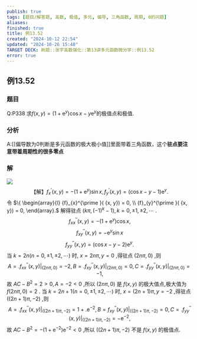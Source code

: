```yaml
---
publish: true
tags: [题目/解答题, 高数, 极值, 多元, 偏导, 三角函数, 周期, 0的问题]
aliases: 
finished: true
title: 例13.52
created: "2024-10-12 22:54"
updated: "2024-10-26 15:48"
TARGET DECK: 刷题::张宇高数强化::第13讲多元函数微分学::例13.52
error: true
---
```

## 例13.52
### 题目
Q:P338 求$f( {x, y}) = ( {1 + {\mathrm{e}}^{y}}) \cos x - y{\mathrm{e}}^{y}$的极值点和极值.
### 分析
A:[[偏导数为0判断是多元函数的极大极小值]]里面带着三角函数，这个**驻点要注意带着周期性的很多零点**
### 解
![](https://img.hwenyi.tech/202410262346672.webp)
$$
\text{【解】}{f}_{x}^{\prime }( {x, y}) = - ( {1 + {\mathrm{e}}^{y}}) \sin x,{f}_{y}^{\prime }( {x, y}) = ( {\cos x - y - 1}) {\mathrm{e}}^{y}\text{.}
$$
令 $\{ \begin{array}{l} {f}_{x}^{\prime }( {x, y}) = 0, \\ {f}_{y}^{\prime }( {x, y}) = 0, \end{array}.$ 解得驻点 $( {{k\pi },{( -1) }^{k} - 1}), k = 0, \pm 1, \pm 2,\cdots$ .
$$
{f}_{xx}^{\prime \prime }( {x, y}) = - ( {1 + {\mathrm{e}}^{y}}) \cos x,
$$
$$
{f}_{xy}^{\prime \prime }( {x, y}) = - {\mathrm{e}}^{y}\sin x
$$
$$
{f}_{yy}^{\prime \prime }( {x, y}) = ( {\cos x - y - 2}) {\mathrm{e}}^{y}.
$$
当 $k = {2n}( {n = 0, \pm 1, \pm 2,\cdots })$ 时, $x = {2n\pi }, y = 0$ ,得驻点 $( {{2n\pi },0})$ ,则
$$
A = {. {f}_{xx}^{\prime \prime }( x, y) | }_{( 2n\pi ,0) } = - 2, B = {. {f}_{xy}^{\prime \prime }( x, y) | }_{( 2n\pi ,0) } = 0, C = {. {f}_{yy}^{\prime \prime }( x, y) | }_{( 2n\pi ,0) } = - 1,
$$
故 ${AC} - {B}^{2} = 2 > 0, A = - 2 < 0$ ,所以 $( {{2n\pi },0})$ 是 $f( {x, y})$ 的极大值点,极大值为 $f( {{2n\pi },0}) = 2$ .
当 $k = {2n} + 1( {n = 0, \pm 1, \pm 2,\cdots })$ 时, $x = ( {{2n} + 1}) \pi, y = - 2$ ,得驻点 $( {( {{2n} + 1}) \pi , - 2})$ ,则
$$
A = {. {f}_{xx}^{\prime \prime }( x, y) | }_{( ( 2n + 1) \pi , - 2) } = 1 + {. {\mathrm{e}}^{-2}, B = {f}_{xy}^{\prime \prime }( x, y) | }_{( ( 2n + 1) \pi , - 2) } = 0, C = {. {f}_{yy}^{\prime \prime }( x, y) | }_{( ( 2n + 1) \pi , - 2) } = - {\mathrm{e}}^{-2},
$$
故 ${AC} - {B}^{2} = - ( {1 + {\mathrm{e}}^{-2}}) {\mathrm{e}}^{-2} < 0$ ,所以 $( {( {{2n} + 1}) \pi , - 2})$ 不是 $f( {x, y})$ 的极值点.

